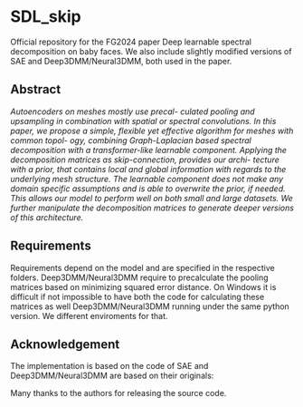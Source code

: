 # SDL_skip

Official repository for the FG2024 paper Deep learnable spectral decomposition on baby faces.
We also include slightly modified versions of SAE and Deep3DMM/Neural3DMM, both used in the paper.

## Abstract

*Autoencoders on meshes mostly use precal-
culated pooling and upsampling in combination with spatial
or spectral convolutions. In this paper, we propose a simple,
flexible yet effective algorithm for meshes with common topol-
ogy, combining Graph-Laplacian based spectral decomposition
with a transformer-like learnable component. Applying the
decomposition matrices as skip-connection, provides our archi-
tecture with a prior, that contains local and global information
with regards to the underlying mesh structure. The learnable
component does not make any domain specific assumptions and
is able to overwrite the prior, if needed. This allows our model
to perform well on both small and large datasets. We further
manipulate the decomposition matrices to generate deeper
versions of this architecture.*


## Requirements
Requirements depend on the model and are specified in the respective folders.
Deep3DMM/Neural3DMM require to precalculate the pooling matrices based on minimizing squared
error distance. On Windows it is difficult if not impossible to have both the code for calculating these matrices as well Deep3DMM/Neural3DMM running under the same python version.
We different enviroments for that.


## Acknowledgement
The implementation is based on the code of SAE and Deep3DMM/Neural3DMM are based on their originals:

Many thanks to the authors for releasing the source code.
